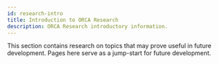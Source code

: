 ```yaml
---
id: research-intro
title: Introduction to ORCA Research
description: ORCA Research introductory information.
---
```


This section contains research on topics that may prove useful in future development. Pages here serve as a jump-start for future development.